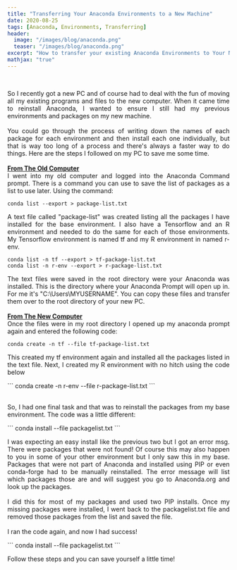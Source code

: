 ```yaml
---
title: "Transferring Your Anaconda Environments to a New Machine"
date: 2020-08-25
tags: [Anaconda, Environments, Transferring]
header:
  image: "/images/blog/anaconda.png"
  teaser: "/images/blog/anaconda.png"
excerpt: "How to transfer your existing Anaconda Environments to Your New PC"
mathjax: "true"
---
```


<br>
<p align="justify">
So I recently got a new PC and of course had to deal with the fun of moving all my existing programs and files to the new computer. When it came time to reinstall Anaconda, I wanted to ensure I still had my previous environments and packages on my new machine.
<br>
<br>
You could go through the process of writing down the names of each package for each environment and then install each one individually, but that is way too long of a process and there's always a faster way to do things. Here are the steps I followed on my PC to save me some time.
<br>
<br>
<u>
<b>From The Old Computer</b>
</u>
<br>
I went into my old computer and logged into the Anaconda Command prompt. There is a command you can use to save the list of packages as a list to use later. Using the command:
</p>

```
conda list --export > package-list.txt
```
<p align="justify">
A text file called "package-list" was created listing all the packages I have installed for the base environment. I also have a Tensorflow and an R environment and needed to do the same for each of those environments. My Tensorflow environment is named tf and my R environment in named r-env.
</p>

```
conda list -n tf --export > tf-package-list.txt
conda list -n r-env --export > r-package-list.txt
```
<p align="justify">
The text files were saved in the root directory were your Anaconda was installed. This is the directory where your Anaconda Prompt will open up in. For me it's "C:\Users\MYUSERNAME". You can copy these files and transfer them over to the root directory of your new PC.
<br>
<br>
<b>
<u>From The New Computer</u>
</b>
<br>
Once the files were in my root directory I opened up my anaconda prompt again and entered the following code:
</p>

```
conda create -n tf --file tf-package-list.txt
```
<p align="justify">
This created my tf environment again and installed all the packages listed in the text file. Next, I created my R environment with no hitch using the code below
</p>
```
conda create -n r-env --file r-package-list.txt
```
<p align="justify">
<br>
So, I had one final task and that was to reinstall the packages from my base environment. The code was a little different:
</p>
```
conda install --file packagelist.txt
```
<p align="justify">
I was expecting an easy install like the previous two but I got an error msg. There were packages that were not found! Of course this may also happen to you in some of your other environment but I only saw this in my base. Packages that were not part of Anaconda and installed using PIP or even conda-forge had to be manually reinstalled. The error message will list which packages those are and will suggest you go to Anaconda.org and look up the packages.
<br>
<br>
I did this for most of my packages and used two PIP installs. Once my missing packages were installed, I went back to the packagelist.txt file and removed those packages from the list and saved the file.
<br>
<br>
I ran the code again, and now I had success!
</p>
```
conda install --file packagelist.txt
```
<br>
<p align="justify">
Follow these steps and you can save yourself a little time!
</p>
